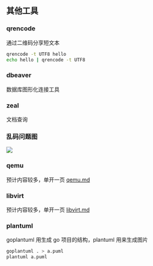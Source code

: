 ## 其他工具

### qrencode

通过二维码分享短文本
```bash
qrencode -t UTF8 hello
echo hello | qrencode -t UTF8
```

### dbeaver

数据库图形化连接工具

### zeal

文档查询

### 乱码问题图
![](img/character_encode_decode_problem.jpg)

### qemu

预计内容较多，单开一页 [qemu.md](./kvm/qemu.md)

### libvirt

预计内容较多，单开一页 [libvirt.md](./kvm/libvirt.md)

### plantuml

goplantuml 用生成 go 项目的结构，plantuml 用来生成图片
```bash
goplantuml . > a.puml
plantuml a.puml
```
